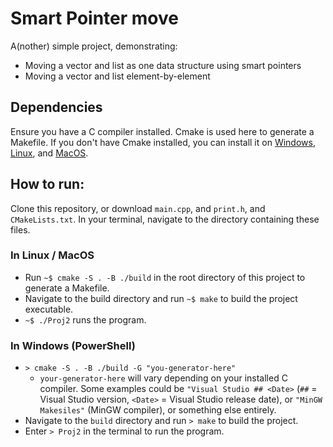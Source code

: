 # Smart Pointer move

A(nother) simple project, demonstrating:

- Moving a vector and list as one data structure using smart pointers
- Moving a vector and list element-by-element

## Dependencies

Ensure you have a C compiler installed. Cmake is used here to generate a Makefile. If you don't have Cmake installed, you can install it on [Windows](https://duckduckgo.com/?q=install+cmake+windows&t=lm&ia=web), [Linux](https://duckduckgo.com/?q=install+cmake+linux&t=lm&ia=web), and [MacOS](https://duckduckgo.com/?q=install+cmake+macos&t=lm&ia=web).

## How to run:

Clone this repository, or download `main.cpp`, and `print.h`, and `CMakeLists.txt`. In your terminal, navigate to the directory containing these files.

### In Linux / MacOS

- Run `~$ cmake -S . -B ./build` in the root directory of this project to generate a Makefile.
- Navigate to the build directory and run `~$ make` to build the project executable.
- `~$ ./Proj2` runs the program.

### In Windows (PowerShell)

- `> cmake -S . -B ./build -G "you-generator-here"`
  - `your-generator-here` will vary depending on your installed C compiler. Some examples could be `"Visual Studio ## <Date>` (`##` = Visual Studio version, `<Date>` = Visual Studio release date), or `"MinGW Makesiles"` (MinGW compiler), or something else entirely.
- Navigate to the `build` directory and run `> make` to build the project.
- Enter `> Proj2` in the terminal to run the program.
